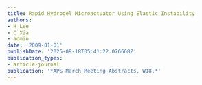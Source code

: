 ```yaml
---
title: Rapid Hydrogel Microactuator Using Elastic Instability
authors:
- H Lee
- C Xia
- admin
date: '2009-01-01'
publishDate: '2025-09-18T05:41:22.076668Z'
publication_types:
- article-journal
publication: '*APS March Meeting Abstracts, W18.*'
---
```

